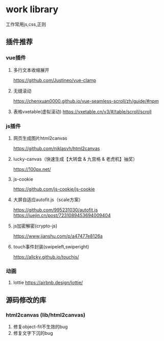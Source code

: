 # work library
工作常用js,css,正则

## 插件推荐

### vue插件

1. 多行文本收缩展开

    <https://github.com/Justineo/vue-clamp>

2. 无缝滚动

    <https://chenxuan0000.github.io/vue-seamless-scroll/zh/guide/#npm>
    
3. 表格vxetable(虚拟滚动)
    <https://vxetable.cn/v3/#/table/scroll/scroll>

### js插件

1. 网页生成图片html2canvas

    <https://github.com/niklasvh/html2canvas>

2. lucky-canvas（快速生成【大转盘 & 九宫格 & 老虎机】抽奖）

    <https://100px.net/>

3. js-cookie

    <https://github.com/js-cookie/js-cookie>

4. 大屏自适应autofit.js（scale方案）

    <https://github.com/995231030/autofit.js>
    <https://juejin.cn/post/7231089453694009404>

5. js加密解密(crypto-js)

    <https://www.jianshu.com/p/a47477e8126a>

6. touch事件封装(swipeleft,swiperight)

    <https://allcky.github.io/touchjs/>

### 动画

1. lottie
    <https://airbnb.design/lottie/>

## 源码修改的库

### html2canvas (lib/html2canvas)

1. 修复object-fit不生效的bug
2. 修复文字下沉的bug
